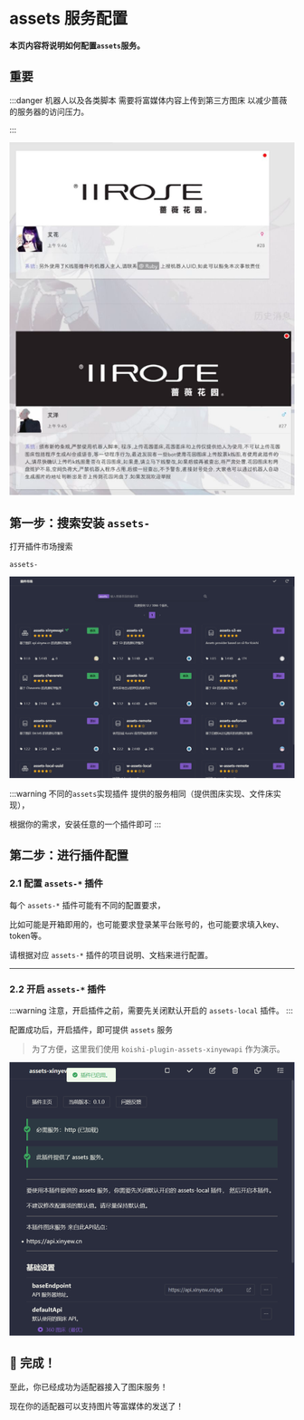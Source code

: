 # assets 服务配置
**本页内容将说明如何配置`assets`服务。**

## 重要
:::danger
机器人以及各类脚本 需要将富媒体内容上传到第三方图床 以减少蔷薇的服务器的访问压力。

:::

![](./../../public/assets/start/assets-why.png)

## 第一步：搜索安装 `assets-`

打开插件市场搜索
```code
assets-
```

![](./../../public/assets/start/assets-2025-10-02_19-49-59.png)

:::warning
不同的`assets`实现插件 提供的服务相同（提供图床实现、文件床实现），<br>

根据你的需求，安装任意的一个插件即可
:::

## 第二步：进行插件配置

### 2.1 配置 `assets-*` 插件

每个 `assets-*` 插件可能有不同的配置要求，

比如可能是开箱即用的，也可能要求登录某平台账号的，也可能要求填入key、token等。

请根据对应 `assets-*` 插件的项目说明、文档来进行配置。

---


### 2.2 开启 `assets-*` 插件

:::warning
注意，开启插件之前，需要先关闭默认开启的 `assets-local` 插件。
:::

配置成功后，开启插件，即可提供 `assets` 服务

> 为了方便，这里我们使用 `koishi-plugin-assets-xinyewapi` 作为演示。

![](./../../public/assets/start/assets-2025-10-02_20-00-38.png)

## 🎉 完成！

至此，你已经成功为适配器接入了图床服务！

现在你的适配器可以支持图片等富媒体的发送了！